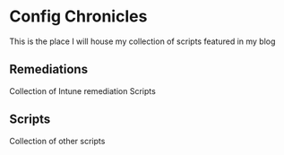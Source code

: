 # Config Chronicles

This is the place I will house my collection of scripts featured in my blog

## Remediations
Collection of Intune remediation Scripts

## Scripts
Collection of other scripts